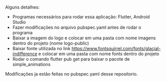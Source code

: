 Alguns detalhes:
- Programas necessários para rodar essa aplicação: Flutter, Android Studio
- Fazer modificações no arquivo pubspec.yaml antes de rodar o programa
- Baixar a imagem do logo e colocar em uma pasta com nome imagens dentro do projeto (nome logo-public)
- Baixar fonte utilizada no link https://www.fontsquirrel.com/fonts/glacial-indifference e colocar em uma pasta com nome fonts dentro do projeto
- Rodar o comando flutter pub get para baixar o pacote de simple_animations

Modificações ja estão feitas no pubspec.yaml desse repositorio.




 
        

